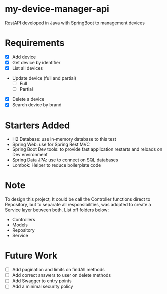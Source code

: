 # my-device-manager-api
RestAPI developed in Java with SpringBoot to management devices

# Requirements
- [x] Add device
- [x] Get device by identifier
- [x] List all devices
- Update device (full and partial)
  - [ ] Full
  - [ ] Partial
- [x] Delete a device
- [x] Search device by brand

# Starters Added
* H2 Database: use in-memory database to this test
* Spring Web: use for Spring Rest MVC
* Spring Boot Dev tools: to provide fast application restarts and reloads on Dev environment
* Spring Data JPA: use to connect on SQL databases
* Lombok: Helper to reduce boilerplate code
<!-- * Spring Security: use to add some level of security to the API -->

# Note
To design this project, It could be call the Controller functions direct to Repository, but to separate all responsibilities, was adopted to create a Service layer between both.
List off folders below:
- Controllers
- Models
- Repository
- Service

# Future Work
- [ ] Add pagination and limits on findAll methods
- [ ] Add correct answers to user on delete methods
- [ ] Add Swagger to entry points
- [ ] Add a minimal security policy
